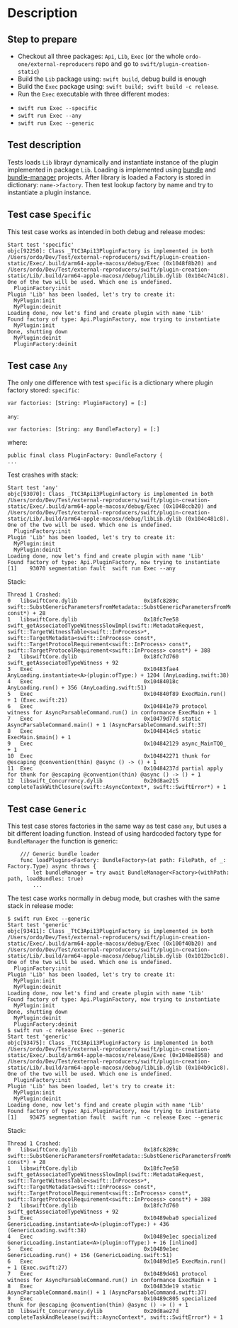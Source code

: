 # Description

## Step to prepare
- Checkout all three packages: `Api`, `Lib`, `Exec` (or the whole `ordo-one/external-reproducers` repo and go to `swift/plugin-creation-static`)
- Build the `Lib` package using: `swift build`, debug build is enough
- Build the `Exec` package using: `swift build; swift build -c release`.
- Run the `Exec` executable with three different modes:

* `swift run Exec --specific`
* `swift run Exec --any`
* `swift run Exec --generic`

## Test description
Tests loads `Lib` librayr dynamically and instantiate instance of the plugin implemented in package `Lib`. Loading is implemented using [bundle](https://github.com/ordo-one/package-bundle) and [bundle-manager](https://github.com/ordo-one/package-bundle-manager) projects. After library is loaded a Factory is stored in dictionary: `name->factory`. Then test lookup factory by name and try to instantiate a plugin instance.

## Test case `Specific`
This test case works as intended in both debug and release modes:
```
Start test 'specific'
objc[92250]: Class _TtC3Api13PluginFactory is implemented in both /Users/ordo/Dev/Test/external-reproducers/swift/plugin-creation-static/Exec/.build/arm64-apple-macosx/debug/Exec (0x1048f8b20) and /Users/ordo/Dev/Test/external-reproducers/swift/plugin-creation-static/Lib/.build/arm64-apple-macosx/debug/libLib.dylib (0x104c741c8). One of the two will be used. Which one is undefined.
  PluginFactory:init
Plugin 'Lib' has been loaded, let's try to create it:
  MyPlugin:init
  MyPlugin:deinit
Loading done, now let's find and create plugin with name 'Lib'
Found factory of type: Api.PluginFactory, now trying to instantiate
  MyPlugin:init
Done, shutting down
  MyPlugin:deinit
  PluginFactory:deinit
```

## Test case `Any`
The only one difference with test `specific` is a dictionary where plugin factory stored:
`specific`:
```
var factories: [String: PluginFactory] = [:]
```
`any`:
```
var factories: [String: any BundleFactory] = [:]
```
where:
```
public final class PluginFactory: BundleFactory {
...
```
Test crashes with stack:
```
Start test 'any'
objc[93070]: Class _TtC3Api13PluginFactory is implemented in both /Users/ordo/Dev/Test/external-reproducers/swift/plugin-creation-static/Exec/.build/arm64-apple-macosx/debug/Exec (0x1048ccb20) and /Users/ordo/Dev/Test/external-reproducers/swift/plugin-creation-static/Lib/.build/arm64-apple-macosx/debug/libLib.dylib (0x104c481c8). One of the two will be used. Which one is undefined.
  PluginFactory:init
Plugin 'Lib' has been loaded, let's try to create it:
  MyPlugin:init
  MyPlugin:deinit
Loading done, now let's find and create plugin with name 'Lib'
Found factory of type: Api.PluginFactory, now trying to instantiate
[1]    93070 segmentation fault  swift run Exec --any
```
Stack:
```
Thread 1 Crashed:
0   libswiftCore.dylib            	       0x18fc8289c swift::SubstGenericParametersFromMetadata::SubstGenericParametersFromMetadata(swift::TargetMetadata<swift::InProcess> const*) + 28
1   libswiftCore.dylib            	       0x18fc7ee58 swift_getAssociatedTypeWitnessSlowImpl(swift::MetadataRequest, swift::TargetWitnessTable<swift::InProcess>*, swift::TargetMetadata<swift::InProcess> const*, swift::TargetProtocolRequirement<swift::InProcess> const*, swift::TargetProtocolRequirement<swift::InProcess> const*) + 388
2   libswiftCore.dylib            	       0x18fc7d760 swift_getAssociatedTypeWitness + 92
3   Exec                          	       0x10483fae4 AnyLoading.instantiate<A>(plugin:ofType:) + 1204 (AnyLoading.swift:38)
4   Exec                          	       0x10484018c AnyLoading.run() + 356 (AnyLoading.swift:51)
5   Exec                          	       0x104840f89 ExecMain.run() + 1 (Exec.swift:21)
6   Exec                          	       0x104841e79 protocol witness for AsyncParsableCommand.run() in conformance ExecMain + 1
7   Exec                          	       0x10479d77d static AsyncParsableCommand.main() + 1 (AsyncParsableCommand.swift:37)
8   Exec                          	       0x1048414c5 static ExecMain.$main() + 1
9   Exec                          	       0x104842129 async_MainTQ0_ + 1
10  Exec                          	       0x104842271 thunk for @escaping @convention(thin) @async () -> () + 1
11  Exec                          	       0x10484237d partial apply for thunk for @escaping @convention(thin) @async () -> () + 1
12  libswift_Concurrency.dylib    	       0x20d8ae215 completeTaskWithClosure(swift::AsyncContext*, swift::SwiftError*) + 1
```
## Test case `Generic`
This test case stores factories in the same way as test case `any`, but uses a bit different loading function. Instead of using hardcoded factory type for `BundleManager` the function is generic:
```
    /// Generic bundle loader
    func loadPlugins<Factory: BundleFactory>(at path: FilePath, of _: Factory.Type) async throws {
        let bundleManager = try await BundleManager<Factory>(withPath: path, loadBundles: true)
        ...
```
The test case works normally in debug mode, but crashes with the same stack in release mode:
```
$ swift run Exec --generic
Start test 'generic'
objc[93411]: Class _TtC3Api13PluginFactory is implemented in both /Users/ordo/Dev/Test/external-reproducers/swift/plugin-creation-static/Exec/.build/arm64-apple-macosx/debug/Exec (0x100f40b20) and /Users/ordo/Dev/Test/external-reproducers/swift/plugin-creation-static/Lib/.build/arm64-apple-macosx/debug/libLib.dylib (0x1012bc1c8). One of the two will be used. Which one is undefined.
  PluginFactory:init
Plugin 'Lib' has been loaded, let's try to create it:
  MyPlugin:init
  MyPlugin:deinit
Loading done, now let's find and create plugin with name 'Lib'
Found factory of type: Api.PluginFactory, now trying to instantiate
  MyPlugin:init
Done, shutting down
  MyPlugin:deinit
  PluginFactory:deinit
$ swift run -c release Exec --generic
Start test 'generic'
objc[93475]: Class _TtC3Api13PluginFactory is implemented in both /Users/ordo/Dev/Test/external-reproducers/swift/plugin-creation-static/Exec/.build/arm64-apple-macosx/release/Exec (0x1048e8958) and /Users/ordo/Dev/Test/external-reproducers/swift/plugin-creation-static/Lib/.build/arm64-apple-macosx/debug/libLib.dylib (0x104b9c1c8). One of the two will be used. Which one is undefined.
  PluginFactory:init
Plugin 'Lib' has been loaded, let's try to create it:
  MyPlugin:init
  MyPlugin:deinit
Loading done, now let's find and create plugin with name 'Lib'
Found factory of type: Api.PluginFactory, now trying to instantiate
[1]    93475 segmentation fault  swift run -c release Exec --generic
```
Stack:
```
Thread 1 Crashed:
0   libswiftCore.dylib            	       0x18fc8289c swift::SubstGenericParametersFromMetadata::SubstGenericParametersFromMetadata(swift::TargetMetadata<swift::InProcess> const*) + 28
1   libswiftCore.dylib            	       0x18fc7ee58 swift_getAssociatedTypeWitnessSlowImpl(swift::MetadataRequest, swift::TargetWitnessTable<swift::InProcess>*, swift::TargetMetadata<swift::InProcess> const*, swift::TargetProtocolRequirement<swift::InProcess> const*, swift::TargetProtocolRequirement<swift::InProcess> const*) + 388
2   libswiftCore.dylib            	       0x18fc7d760 swift_getAssociatedTypeWitness + 92
3   Exec                          	       0x10489eba0 specialized GenericLoading.instantiate<A>(plugin:ofType:) + 436 (GenericLoading.swift:38)
4   Exec                          	       0x10489e1ec specialized GenericLoading.instantiate<A>(plugin:ofType:) + 16 [inlined]
5   Exec                          	       0x10489e1ec GenericLoading.run() + 156 (GenericLoading.swift:51)
6   Exec                          	       0x10489d1e5 ExecMain.run() + 1 (Exec.swift:27)
7   Exec                          	       0x10489d461 protocol witness for AsyncParsableCommand.run() in conformance ExecMain + 1
8   Exec                          	       0x10483de19 static AsyncParsableCommand.main() + 1 (AsyncParsableCommand.swift:37)
9   Exec                          	       0x10489c805 specialized thunk for @escaping @convention(thin) @async () -> () + 1
10  libswift_Concurrency.dylib    	       0x20d8ae27d completeTaskAndRelease(swift::AsyncContext*, swift::SwiftError*) + 1
```
